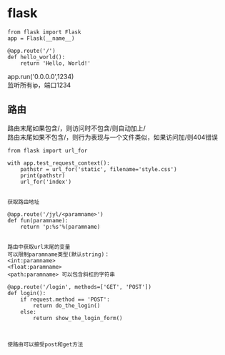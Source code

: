 # flask

```
from flask import Flask
app = Flask(__name__)

@app.route('/')
def hello_world():
    return 'Hello, World!'
```

app.run('0.0.0.0',1234)  
监听所有ip，端口1234

## 路由

路由末尾如果包含/，则访问时不包含/则自动加上/  
路由末尾如果不包含/，则行为表现与一个文件类似，如果访问加/则404错误  

```
from flask import url_for 

with app.test_request_context():
    pathstr = url_for('static', filename='style.css')
    print(pathstr)
    url_for('index')


获取路由地址
```

```
@app.route('/jyl/<paramname>')
def fun(paramname):
    return 'p:%s'%(paramname)


路由中获取url末尾的变量
可以限制paramname类型(默认string)：
<int:paramname>
<float:paramname>
<path:paramname> 可以包含斜杠的字符串
```

```
@app.route('/login', methods=['GET', 'POST'])
def login():
    if request.method == 'POST':
        return do_the_login()
    else:
        return show_the_login_form()



使路由可以接受post和get方法
```
